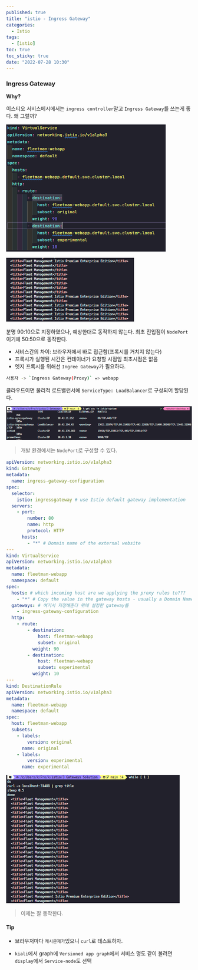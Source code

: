 ```yaml
---
published: true
title: "istio - Ingress Gateway"
categories:
  - Istio
tags:
  - [istio]
toc: true
toc_sticky: true
date: "2022-07-28 10:30"
---
```


### Ingress Gateway

**Why?**

이스티오 서비스메시에서는 `ingress controller`말고 `Ingress Gateway`를 쓰는게 좋다. 왜 그럴까?

![image-20220728182042779](../../../assets/images/posts/2022-07-28-post-istio-4/image-20220728182042779.png)

![image-20220728182023578](../../../assets/images/posts/2022-07-28-post-istio-4/image-20220728182023578.png)

분명 90:10으로 지정하였으나, 예상한대로 동작하지 않는다. 최초 진입점이 `NodePort`이기에 50:50으로 동작한다.

- 서비스간의 차이: 브라우저에서 바로 접근함(프록시를 거치지 않는다)
- 프록시가 실행된 시간은 컨테이너가 요청할 시점임 최초시점은 없음
- 엣지 프록시를 위해선 `Ingree Gateway`가 필요하다.

```bash
사용자 -> `Ingress Gateway(Proxy)` => webapp
```

클라우드이면 물리적 로드밸런서에 `ServiceType: LoadBalancer`로 구성되어 할당된다.

![image-20220728183107007](../../../assets/images/posts/2022-07-28-post-istio-4/image-20220728183107007.png)

> 개발 환경에서는 `NodePort`로 구성할 수 있다.

```yaml
apiVersion: networking.istio.io/v1alpha3
kind: Gateway
metadata:
  name: ingress-gateway-configuration
spec:
  selector:
    istio: ingressgateway # use Istio default gateway implementation
  servers:
    - port:
        number: 80
        name: http
        protocol: HTTP
      hosts:
        - "*" # Domain name of the external website
---
kind: VirtualService
apiVersion: networking.istio.io/v1alpha3
metadata:
  name: fleetman-webapp
  namespace: default
spec:
  hosts: # which incoming host are we applying the proxy rules to???
    - "*" # Copy the value in the gateway hosts - usually a Domain Name
  gateways: # 여기서 지정해준다 위에 설정한 gateway를
    - ingress-gateway-configuration
  http:
    - route:
        - destination:
            host: fleetman-webapp
            subset: original
          weight: 90
        - destination:
            host: fleetman-webapp
            subset: experimental
          weight: 10
---
kind: DestinationRule
apiVersion: networking.istio.io/v1alpha3
metadata:
  name: fleetman-webapp
  namespace: default
spec:
  host: fleetman-webapp
  subsets:
    - labels:
        version: original
      name: original
    - labels:
        version: experimental
      name: experimental
```

![image-20220728183807731](../../../assets/images/posts/2022-07-28-post-istio-4/image-20220728183807731.png)

> 이제는 잘 동작한다.

#### Tip

- 브라우저마다 `캐시문제가`있으니 `curl`로 테스트하자.

- `kiali`에서 graph에 `Versioned app graph`에서 서비스 명도 같이 볼려면 `display`에서 `Service-node`도 선택
